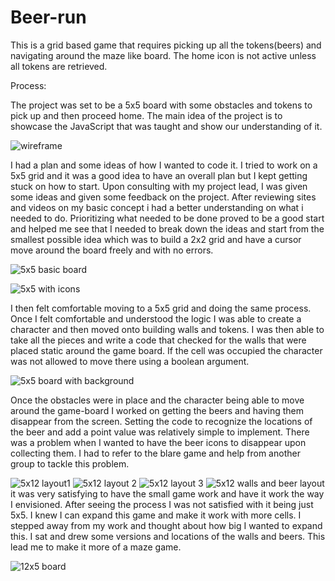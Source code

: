 # Beer-run

  This is a grid based game that requires picking up all the tokens(beers) and navigating around the maze like board.  The home icon is not active unless all tokens are retrieved.

Process:

The project was set to be a 5x5 board with some obstacles and tokens to pick up and then proceed home.  The main idea of the project is to showcase the JavaScript that was taught and show our understanding of it.  

![wireframe](https://user-images.githubusercontent.com/39779666/42573673-c09bfec8-84ea-11e8-9b74-207fea62d984.png)


  I had a plan and some ideas of how I wanted to code it.  I tried to work on a 5x5 grid and it was a good idea to have an overall plan but I kept getting stuck on how to start. Upon consulting with my project lead, I was given some ideas and given some feedback on the project.  After reviewing sites and videos on my basic concept i had a better understanding on what i needed to do.  Prioritizing what needed to be done proved to be a good start and helped me see that I needed to break down the ideas and start from the smallest possible idea which was to build a 2x2 grid and have a cursor move around the board freely and with no errors.  

![5x5 basic board](https://user-images.githubusercontent.com/39779666/42573757-f9f9bc50-84ea-11e8-9f3d-0b9d09ec1a52.png)

![5x5 with icons](https://user-images.githubusercontent.com/39779666/42573773-0810d364-84eb-11e8-8ec9-d76b6f91d51e.png)

  I then felt comfortable moving to a 5x5 grid and doing the same process.  Once I felt comfortable and understood the logic I was able to create a  character and then moved onto building walls and tokens.  I was then able to take all the pieces and write a code that checked for the walls that were placed static around the game board.  If the cell was occupied the character was not allowed to move there using a boolean argument.  

![5x5 board with background](https://user-images.githubusercontent.com/39779666/42573806-16ad475e-84eb-11e8-993a-8edbcbb6e87f.png)

  Once the obstacles were in place and the character being able to move around the game-board I worked on getting the beers and having them disappear from the screen.  Setting the code to recognize the locations of the beer and add a point value was relatively simple to implement.  There was a problem when I wanted to have the beer icons to disappear upon collecting them.  I had to refer to the blare game and help from another group to tackle this problem.  

![5x12 layout1](https://user-images.githubusercontent.com/39779666/42573831-25b854aa-84eb-11e8-9da9-f6ca99cd610d.png)
![5x12 layout 2](https://user-images.githubusercontent.com/39779666/42573851-356f494e-84eb-11e8-818a-a1b52e4a3c01.png)
![5x12 layout 3](https://user-images.githubusercontent.com/39779666/42573901-5477b056-84eb-11e8-8407-14673271b686.png)
![5x12 walls and beer layout](https://user-images.githubusercontent.com/39779666/42573916-5faa335e-84eb-11e8-8b66-d907190089bd.png)
it was very satisfying to have the small game work and have it work the way I envisioned.  After seeing the process I was not satisfied with it being just 5x5.  I knew I can expand this game and make it work with more cells.  I stepped away from my work and thought about how big I wanted to expand this.  I sat and drew some versions and locations of the walls and beers.  This lead me to make it more of a maze game.

![12x5 board](https://user-images.githubusercontent.com/39779666/42573930-6a5f6396-84eb-11e8-98de-27b8791ed760.png)



